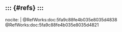 ::: {#refs}
:::
---
nocite: |
  @RefWorks:doc:5fa9c88fe4b035e8035d4838 @RefWorks:doc:5fa9c88fe4b035e8035d4821
